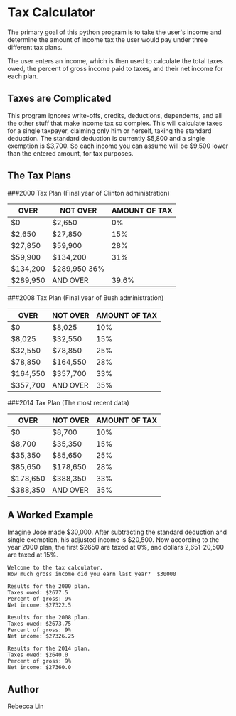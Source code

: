 Tax Calculator
==============

The primary goal of this python program is to take the user's income and determine the amount of income tax the user would pay under three different tax plans. 

The user enters an income, which is then used to calculate the total taxes owed, the percent of gross income paid to taxes, and their net income for each plan.

Taxes are Complicated
---------------------
This program ignores write-offs, credits, deductions, dependents, and all the other stuff that make income tax so complex. This will calculate taxes for a single taxpayer, claiming only him or herself, taking the standard deduction. The standard deduction is currently $5,800 and a single exemption is $3,700. So each income you can assume will be $9,500 lower than the entered amount, for tax purposes.

The Tax Plans
-------------

###2000 Tax Plan (Final year of Clinton administration)

OVER | NOT OVER | AMOUNT OF TAX
---|---|---
$0 | $2,650 | 0%
$2,650 | $27,850 | 15%
$27,850 | $59,900 |28%
$59,900 | $134,200 | 31%
$134,200 | $289,950 36%
$289,950 | AND OVER | 39.6%


###2008 Tax Plan (Final year of Bush administration)

OVER | NOT OVER | AMOUNT OF TAX
---|---|---
$0|$8,025|10%
$8,025|$32,550|15%
$32,550|$78,850|25%
$78,850|$164,550|28%
$164,550|$357,700|33%
$357,700|AND OVER|35%


###2014 Tax Plan (The most recent data)

OVER | NOT OVER | AMOUNT OF TAX
---|---|---
$0|$8,700|10%
$8,700|$35,350|15%
$35,350|$85,650|25%
$85,650|$178,650|28%
$178,650|$388,350|33%
$388,350|AND OVER|35%


A Worked Example
----------------
Imagine Jose made $30,000. After subtracting the standard deduction and single exemption, his adjusted income is $20,500. Now according to the year 2000 plan, the first $2650 are taxed at 0%, and dollars 2,651-20,500 are taxed at 15%.

```
Welcome to the tax calculator.
How much gross income did you earn last year?  $30000

Results for the 2000 plan.
Taxes owed: $2677.5
Percent of gross: 9%
Net income: $27322.5

Results for the 2008 plan.
Taxes owed: $2673.75
Percent of gross: 9%
Net income: $27326.25

Results for the 2014 plan.
Taxes owed: $2640.0
Percent of gross: 9%
Net income: $27360.0
```

Author
------
Rebecca Lin
